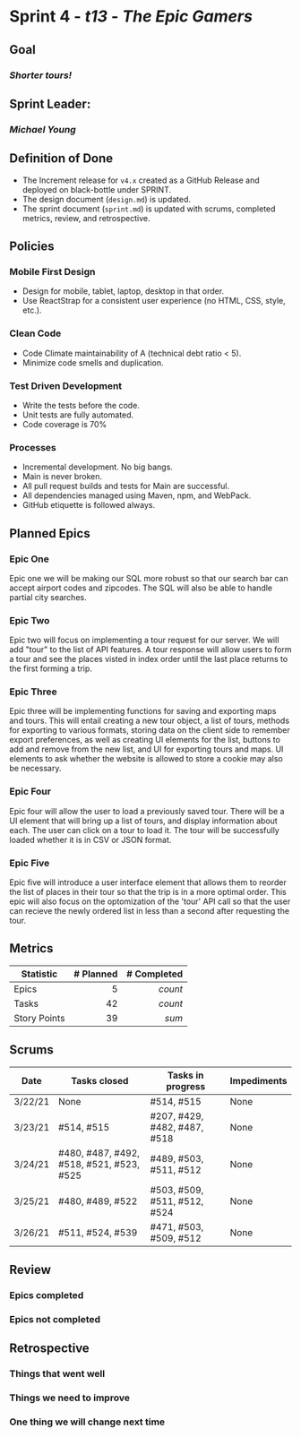 # Sprint 4 - *t13* - *The Epic Gamers*

## Goal
### *Shorter tours!*

## Sprint Leader: 
### *Michael Young*

## Definition of Done

* The Increment release for `v4.x` created as a GitHub Release and deployed on black-bottle under SPRINT.
* The design document (`design.md`) is updated.
* The sprint document (`sprint.md`) is updated with scrums, completed metrics, review, and retrospective.

## Policies

### Mobile First Design
* Design for mobile, tablet, laptop, desktop in that order.
* Use ReactStrap for a consistent user experience (no HTML, CSS, style, etc.).

### Clean Code
* Code Climate maintainability of A (technical debt ratio < 5).
* Minimize code smells and duplication.

### Test Driven Development
* Write the tests before the code.
* Unit tests are fully automated.
* Code coverage is 70%

### Processes
* Incremental development.  No big bangs.
* Main is never broken. 
* All pull request builds and tests for Main are successful.
* All dependencies managed using Maven, npm, and WebPack.
* GitHub etiquette is followed always.


## Planned Epics
### Epic One 
Epic one we will be making our SQL more robust so that our search bar can accept airport codes and zipcodes. The SQL will also be able to handle partial city searches. 
### Epic Two
Epic two will focus on implementing a tour request for our server. We will add "tour" to the list of API features. A tour response will allow users to form a tour and see the places visted in index order until the last place returns to the first forming a trip.
### Epic Three
Epic three will be implementing functions for saving and exporting maps and tours. This will entail creating a new tour object, a list of tours, methods for exporting to various formats, storing data on the client side to remember export preferences, as well as creating UI elements for the list, buttons to add and remove from the new list, and UI for exporting tours and maps. UI elements to ask whether the website is allowed to store a cookie may also be necessary.
### Epic Four
Epic four will allow the user to load a previously saved tour. There will be a UI element that will bring up a list of tours, and display information about each. The user can click on a tour to load it. The tour will be successfully loaded whether it is in CSV or JSON format. 
### Epic Five
Epic five will introduce a user interface element that allows them to reorder the list of places in their tour so that the trip is in a more optimal order. This epic will also focus on the optomization of the 'tour' API call so that the user can recieve the newly ordered list in less than a second after requesting the tour. 
## Metrics

| Statistic | # Planned | # Completed |
| --- | ---: | ---: |
| Epics | 5 | *count* |
| Tasks |  42   | *count* | 
| Story Points |  39  | *sum* | 


## Scrums

| Date | Tasks closed  | Tasks in progress | Impediments |
| --- | --- | --- | --- |
| 3/22/21 | None | #514, #515 | None |
| 3/23/21 | #514, #515 | #207, #429, #482, #487, #518 | None |
| 3/24/21 | #480, #487, #492, #518, #521, #523, #525 | #489, #503, #511, #512 | None |
| 3/25/21 | #480, #489, #522 | #503, #509, #511, #512, #524 | None |
| 3/26/21 | #511, #524, #539 | #471, #503, #509, #512 | None |


## Review

### Epics completed  

### Epics not completed 

## Retrospective

### Things that went well

### Things we need to improve

### One thing we will change next time
